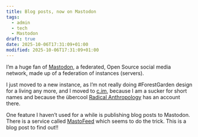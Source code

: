 ```yaml
---
title: Blog posts, now on Mastodon
tags:
  - admin
  - tech
  - Mastodon
draft: true
date: 2025-10-06T17:31:09+01:00
modified: 2025-10-06T17:31:09+01:00
---
```

I’m a huge fan of [Mastodon](https://en.wikipedia.org/wiki/Mastodon_(social_network)), a federated, Open Source social media network, made up of a federation of instances (servers). 

I just moved to a new instance, as I’m not really doing #ForestGarden design for a living any more, and I moved to [c.im](https://c.im), because I am a sucker for short names and because the übercool [Radical Anthropology](https://c.im/@RadicalAnthro/) has an account there.

One feature I haven’t used for a while is publishing blog posts to Mastodon. There is a service called [MastoFeed](https://mastofeed.org/) which seems to do the trick. This is a blog post to find out!!